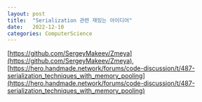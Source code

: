 ```yaml
---
layout: post
title:  "Serialization 관련 재밌는 아이디어"
date:   2022-12-10
categories: ComputerScience
---            
```


[https://github.com/SergeyMakeev/Zmeya](https://github.com/SergeyMakeev/Zmeya),          
[https://hero.handmade.network/forums/code-discussion/t/487-serialization_techniques_with_memory_pooling](https://hero.handmade.network/forums/code-discussion/t/487-serialization_techniques_with_memory_pooling)             